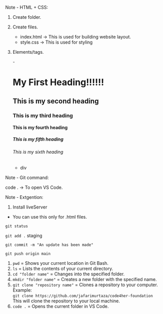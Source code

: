 Note - HTML + CSS:

1. Create folder.
2. Create files.

   - index.html -> This is used for building website layout.
   - style.css -> This is used for styling

3. Elements/tags.

   -<!-- Heading tags -->
     <h1>My First Heading!!!!!!</h1>
     <h2> This is my second heading </h2>
     <h3>This is my third heading</h3>
     <h4>This is my fourth heading</h4>
     <h5>This is my fifth heading</h5>
     <h6>This is my sixth heading</h6>

   - div

Note - Git command:

code . -> To open VS Code.

Note - Extgention:

1. Install liveServer

- You can use this only for .html files.

`git status`

`git add .` staging

`git commit -m "An update has been made"`

`git push origin main`

1. `pwd` = Shows your current location in Git Bash.
2. `ls` = Lists the contents of your current directory.
3. `cd "folder name"` = Changes into the specified folder.
4. `mkdir "folder name"` = Creates a new folder with the specified name.
5. `git clone "repository name"` = Clones a repository to your computer.  
   Example:  
   `git clone https://github.com/jafarimurtaza/code4her-foundation`  
   This will clone the repository to your local machine.
6. `code .` = Opens the current folder in VS Code.

